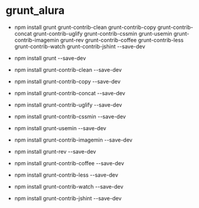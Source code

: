 # grunt_alura

- npm install grunt grunt-contrib-clean grunt-contrib-copy grunt-contrib-concat grunt-contrib-uglify grunt-contrib-cssmin grunt-usemin grunt-contrib-imagemin grunt-rev grunt-contrib-coffee grunt-contrib-less grunt-contrib-watch grunt-contrib-jshint --save-dev


- npm install grunt --save-dev
- npm install grunt-contrib-clean --save-dev
- npm install grunt-contrib-copy --save-dev
- npm install grunt-contrib-concat --save-dev
- npm install grunt-contrib-uglify --save-dev
- npm install grunt-contrib-cssmin --save-dev
- npm install grunt-usemin --save-dev
- npm install grunt-contrib-imagemin --save-dev
- npm install grunt-rev --save-dev

- npm install grunt-contrib-coffee --save-dev
- npm install grunt-contrib-less --save-dev
- npm install grunt-contrib-watch --save-dev

- npm install grunt-contrib-jshint --save-dev